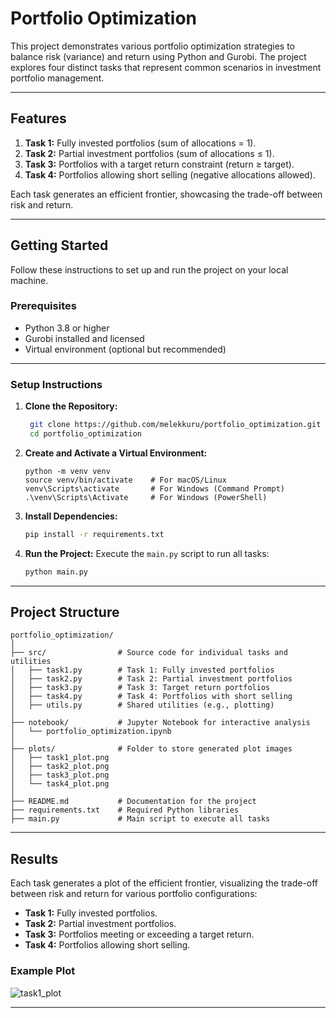 
# **Portfolio Optimization**

This project demonstrates various portfolio optimization strategies to balance risk (variance) and return using Python and Gurobi. The project explores four distinct tasks that represent common scenarios in investment portfolio management.

---

## **Features**
1. **Task 1:** Fully invested portfolios (sum of allocations = 1).
2. **Task 2:** Partial investment portfolios (sum of allocations ≤ 1).
3. **Task 3:** Portfolios with a target return constraint (return ≥ target).
4. **Task 4:** Portfolios allowing short selling (negative allocations allowed).

Each task generates an efficient frontier, showcasing the trade-off between risk and return.

---

## **Getting Started**

Follow these instructions to set up and run the project on your local machine.

### **Prerequisites**
- Python 3.8 or higher
- Gurobi installed and licensed
- Virtual environment (optional but recommended)

---

### **Setup Instructions**

1. **Clone the Repository:**
   ```bash
    git clone https://github.com/melekkuru/portfolio_optimization.git
    cd portfolio_optimization

   ```

2. **Create and Activate a Virtual Environment:**
    ```
    python -m venv venv
   source venv/bin/activate    # For macOS/Linux
   venv\Scripts\activate       # For Windows (Command Prompt)
   .\venv\Scripts\Activate     # For Windows (PowerShell)
    ```

3. **Install Dependencies:**
   ```bash
   pip install -r requirements.txt
   ```

4. **Run the Project:**
   Execute the `main.py` script to run all tasks:
   ```bash
   python main.py
   ```

---

## **Project Structure**

```
portfolio_optimization/
│
├── src/                # Source code for individual tasks and utilities
│   ├── task1.py        # Task 1: Fully invested portfolios
│   ├── task2.py        # Task 2: Partial investment portfolios
│   ├── task3.py        # Task 3: Target return portfolios
│   ├── task4.py        # Task 4: Portfolios with short selling
│   ├── utils.py        # Shared utilities (e.g., plotting)
│
├── notebook/           # Jupyter Notebook for interactive analysis
│   └── portfolio_optimization.ipynb
│
├── plots/              # Folder to store generated plot images
│   ├── task1_plot.png
│   ├── task2_plot.png
│   ├── task3_plot.png
│   └── task4_plot.png
│
├── README.md           # Documentation for the project
├── requirements.txt    # Required Python libraries
├── main.py             # Main script to execute all tasks
```

---

## **Results**

Each task generates a plot of the efficient frontier, visualizing the trade-off between risk and return for various portfolio configurations:
- **Task 1:** Fully invested portfolios.
- **Task 2:** Partial investment portfolios.
- **Task 3:** Portfolios meeting or exceeding a target return.
- **Task 4:** Portfolios allowing short selling.

### **Example Plot**
![task1_plot](https://github.com/user-attachments/assets/f8544705-b1f8-42ad-9ee4-b3ccfc2963b5)


---

